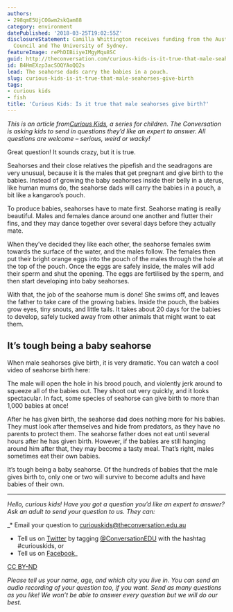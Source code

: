 ```yaml
---
authors:
- 298qmE5UjCOGwm2skQam88
category: environment
datePublished: '2018-03-25T19:02:55Z'
disclosureStatement: Camilla Whittington receives funding from the Australian Research
  Council and The University of Sydney.
featureImage: rePhDIBiiyeIMgyMqu8SC
guid: http://theconversation.com/curious-kids-is-it-true-that-male-seahorses-give-birth-92843
id: B4HmEXzp3acSOQYAoQQ2s
lead: The seahorse dads carry the babies in a pouch.
slug: curious-kids-is-it-true-that-male-seahorses-give-birth
tags:
- curious kids
- fish
title: 'Curious Kids: Is it true that male seahorses give birth?'
---
```

_This is an article from[Curious Kids](https://theconversation.com/au/topics/curious-kids-36782), a series for children. The Conversation is asking kids to send in questions they’d like an expert to answer. All questions are welcome – serious, weird or wacky!_


Great question! It sounds crazy, but it is true.

Seahorses and their close relatives the pipefish and the seadragons are very unusual, because it is the males that get pregnant and give birth to the babies. Instead of growing the baby seahorses inside their belly in a uterus, like human mums do, the seahorse dads will carry the babies in a pouch, a bit like a kangaroo’s pouch.

To produce babies, seahorses have to mate first. Seahorse mating is really beautiful. Males and females dance around one another and flutter their fins, and they may dance together over several days before they actually mate. 

When they’ve decided they like each other, the seahorse females swim towards the surface of the water, and the males follow. The females then put their bright orange eggs into the pouch of the males through the hole at the top of the pouch. Once the eggs are safely inside, the males will add their sperm and shut the opening. The eggs are fertilised by the sperm, and then start developing into baby seahorses.

With that, the job of the seahorse mum is done! She swims off, and leaves the father to take care of the growing babies. Inside the pouch, the babies grow eyes, tiny snouts, and little tails. It takes about 20 days for the babies to develop, safely tucked away from other animals that might want to eat them.

## It’s tough being a baby seahorse

When male seahorses give birth, it is very dramatic. You can watch a cool video of seahorse birth here:

The male will open the hole in his brood pouch, and violently jerk around to squeeze all of the babies out. They shoot out very quickly, and it looks spectacular. In fact, some species of seahorse can give birth to more than 1,000 babies at once!

After he has given birth, the seahorse dad does nothing more for his babies. They must look after themselves and hide from predators, as they have no parents to protect them. The seahorse father does not eat until several hours after he has given birth. However, if the babies are still hanging around him after that, they may become a tasty meal. That’s right, males sometimes eat their own babies.

It’s tough being a baby seahorse. Of the hundreds of babies that the male gives birth to, only one or two will survive to become adults and have babies of their own.

* * *

_Hello, curious kids! Have you got a question you’d like an expert to answer? Ask an adult to send your question to us. They can:_

_* Email your question to curiouskids@theconversation.edu.au  
* Tell us on [Twitter](https://twitter.com/ConversationEDU) by tagging [@ConversationEDU](https://twitter.com/ConversationEDU) with the hashtag #curiouskids, or   
* Tell us on [Facebook](http://www.facebook.com/conversationEDU)_

[CC BY-ND](http://creativecommons.org/licenses/by-nd/4.0/)

_Please tell us your name, age, and which city you live in. You can send an audio recording of your question too, if you want. Send as many questions as you like! We won’t be able to answer every question but we will do our best._